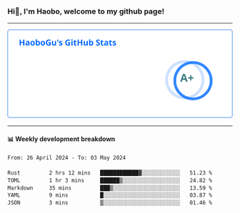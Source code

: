 <!--<h2 align="center"> Hi👋, I'm Haobo, welcome to my github page! </h2>-->
### Hi👋, I'm Haobo, welcome to my github page!
-------

<img href="https://github.com/HaoboGu" src="assets/stats.svg" alt="github stats" /> 

-------

#### 📊 **Weekly development breakdown**
<!--START_SECTION:waka-->

```txt
From: 26 April 2024 - To: 03 May 2024

Rust         2 hrs 12 mins   ████████████▓░░░░░░░░░░░░   51.23 %
TOML         1 hr 3 mins     ██████▒░░░░░░░░░░░░░░░░░░   24.82 %
Markdown     35 mins         ███▒░░░░░░░░░░░░░░░░░░░░░   13.59 %
YAML         9 mins          █░░░░░░░░░░░░░░░░░░░░░░░░   03.87 %
JSON         3 mins          ▒░░░░░░░░░░░░░░░░░░░░░░░░   01.46 %
```

<!--END_SECTION:waka-->
<!--
backup url: https://github-readme-status-dusky-ten.vercel.app/api?username=HaoboGu&count_private=true&show_icons=true&theme=transparent&border_color=2f80ed
-->
<!--
**HaoboGu/HaoboGu** is a ✨ _special_ ✨ repository because its `README.md` (this file) appears on your GitHub profile.

Here are some ideas to get you started:

- 🔭 I’m currently working on AI-assisted programming tools
- 🌱 I’m currently learning ...
- 👯 I’m looking to collaborate on ...
- 🤔 I’m looking for help with ...
- 💬 Ask me about ...
- 📫 How to reach me: ...
- 😄 Pronouns: ...
- ⚡ Fun fact: ...
-->
